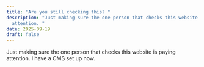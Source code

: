 ```yaml
---
title: "Are you still checking this? "
description: "Just making sure the one person that checks this website is paying
  attention. "
date: 2025-09-19
draft: false
---
```

Just making sure the one person that checks this website is paying attention. I have a CMS set up now.